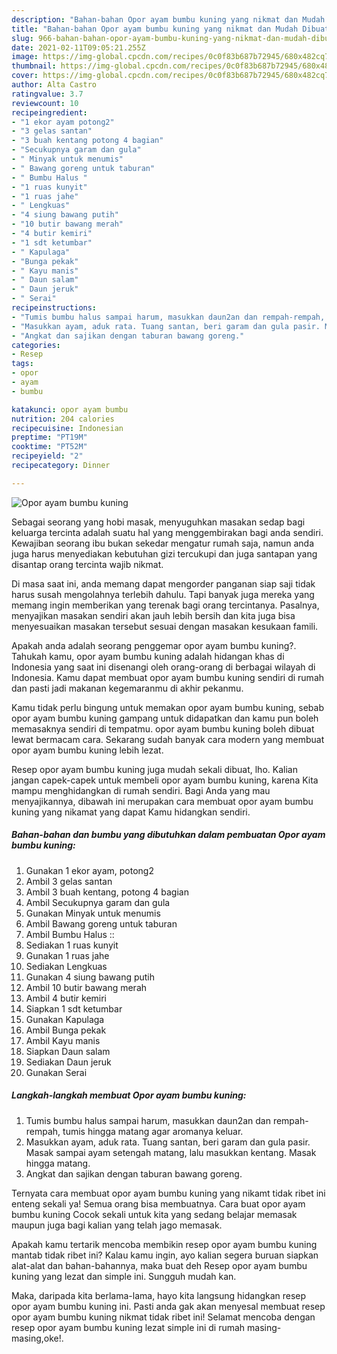 ```yaml
---
description: "Bahan-bahan Opor ayam bumbu kuning yang nikmat dan Mudah Dibuat"
title: "Bahan-bahan Opor ayam bumbu kuning yang nikmat dan Mudah Dibuat"
slug: 966-bahan-bahan-opor-ayam-bumbu-kuning-yang-nikmat-dan-mudah-dibuat
date: 2021-02-11T09:05:21.255Z
image: https://img-global.cpcdn.com/recipes/0c0f83b687b72945/680x482cq70/opor-ayam-bumbu-kuning-foto-resep-utama.jpg
thumbnail: https://img-global.cpcdn.com/recipes/0c0f83b687b72945/680x482cq70/opor-ayam-bumbu-kuning-foto-resep-utama.jpg
cover: https://img-global.cpcdn.com/recipes/0c0f83b687b72945/680x482cq70/opor-ayam-bumbu-kuning-foto-resep-utama.jpg
author: Alta Castro
ratingvalue: 3.7
reviewcount: 10
recipeingredient:
- "1 ekor ayam potong2"
- "3 gelas santan"
- "3 buah kentang potong 4 bagian"
- "Secukupnya garam dan gula"
- " Minyak untuk menumis"
- " Bawang goreng untuk taburan"
- " Bumbu Halus "
- "1 ruas kunyit"
- "1 ruas jahe"
- " Lengkuas"
- "4 siung bawang putih"
- "10 butir bawang merah"
- "4 butir kemiri"
- "1 sdt ketumbar"
- " Kapulaga"
- "Bunga pekak"
- " Kayu manis"
- " Daun salam"
- " Daun jeruk"
- " Serai"
recipeinstructions:
- "Tumis bumbu halus sampai harum, masukkan daun2an dan rempah-rempah, tumis hingga matang agar aromanya keluar."
- "Masukkan ayam, aduk rata. Tuang santan, beri garam dan gula pasir. Masak sampai ayam setengah matang, lalu masukkan kentang. Masak hingga matang."
- "Angkat dan sajikan dengan taburan bawang goreng."
categories:
- Resep
tags:
- opor
- ayam
- bumbu

katakunci: opor ayam bumbu 
nutrition: 204 calories
recipecuisine: Indonesian
preptime: "PT19M"
cooktime: "PT52M"
recipeyield: "2"
recipecategory: Dinner

---
```



![Opor ayam bumbu kuning](https://img-global.cpcdn.com/recipes/0c0f83b687b72945/680x482cq70/opor-ayam-bumbu-kuning-foto-resep-utama.jpg)

Sebagai seorang yang hobi masak, menyuguhkan masakan sedap bagi keluarga tercinta adalah suatu hal yang menggembirakan bagi anda sendiri. Kewajiban seorang ibu bukan sekedar mengatur rumah saja, namun anda juga harus menyediakan kebutuhan gizi tercukupi dan juga santapan yang disantap orang tercinta wajib nikmat.

Di masa  saat ini, anda memang dapat mengorder panganan siap saji tidak harus susah mengolahnya terlebih dahulu. Tapi banyak juga mereka yang memang ingin memberikan yang terenak bagi orang tercintanya. Pasalnya, menyajikan masakan sendiri akan jauh lebih bersih dan kita juga bisa menyesuaikan masakan tersebut sesuai dengan masakan kesukaan famili. 



Apakah anda adalah seorang penggemar opor ayam bumbu kuning?. Tahukah kamu, opor ayam bumbu kuning adalah hidangan khas di Indonesia yang saat ini disenangi oleh orang-orang di berbagai wilayah di Indonesia. Kamu dapat membuat opor ayam bumbu kuning sendiri di rumah dan pasti jadi makanan kegemaranmu di akhir pekanmu.

Kamu tidak perlu bingung untuk memakan opor ayam bumbu kuning, sebab opor ayam bumbu kuning gampang untuk didapatkan dan kamu pun boleh memasaknya sendiri di tempatmu. opor ayam bumbu kuning boleh dibuat lewat bermacam cara. Sekarang sudah banyak cara modern yang membuat opor ayam bumbu kuning lebih lezat.

Resep opor ayam bumbu kuning juga mudah sekali dibuat, lho. Kalian jangan capek-capek untuk membeli opor ayam bumbu kuning, karena Kita mampu menghidangkan di rumah sendiri. Bagi Anda yang mau menyajikannya, dibawah ini merupakan cara membuat opor ayam bumbu kuning yang nikamat yang dapat Kamu hidangkan sendiri.

<!--inarticleads1-->

##### Bahan-bahan dan bumbu yang dibutuhkan dalam pembuatan Opor ayam bumbu kuning:

1. Gunakan 1 ekor ayam, potong2
1. Ambil 3 gelas santan
1. Ambil 3 buah kentang, potong 4 bagian
1. Ambil Secukupnya garam dan gula
1. Gunakan  Minyak untuk menumis
1. Ambil  Bawang goreng untuk taburan
1. Ambil  Bumbu Halus ::
1. Sediakan 1 ruas kunyit
1. Gunakan 1 ruas jahe
1. Sediakan  Lengkuas
1. Gunakan 4 siung bawang putih
1. Ambil 10 butir bawang merah
1. Ambil 4 butir kemiri
1. Siapkan 1 sdt ketumbar
1. Gunakan  Kapulaga
1. Ambil Bunga pekak
1. Ambil  Kayu manis
1. Siapkan  Daun salam
1. Sediakan  Daun jeruk
1. Gunakan  Serai




<!--inarticleads2-->

##### Langkah-langkah membuat Opor ayam bumbu kuning:

1. Tumis bumbu halus sampai harum, masukkan daun2an dan rempah-rempah, tumis hingga matang agar aromanya keluar.
1. Masukkan ayam, aduk rata. Tuang santan, beri garam dan gula pasir. Masak sampai ayam setengah matang, lalu masukkan kentang. Masak hingga matang.
1. Angkat dan sajikan dengan taburan bawang goreng.




Ternyata cara membuat opor ayam bumbu kuning yang nikamt tidak ribet ini enteng sekali ya! Semua orang bisa membuatnya. Cara buat opor ayam bumbu kuning Cocok sekali untuk kita yang sedang belajar memasak maupun juga bagi kalian yang telah jago memasak.

Apakah kamu tertarik mencoba membikin resep opor ayam bumbu kuning mantab tidak ribet ini? Kalau kamu ingin, ayo kalian segera buruan siapkan alat-alat dan bahan-bahannya, maka buat deh Resep opor ayam bumbu kuning yang lezat dan simple ini. Sungguh mudah kan. 

Maka, daripada kita berlama-lama, hayo kita langsung hidangkan resep opor ayam bumbu kuning ini. Pasti anda gak akan menyesal membuat resep opor ayam bumbu kuning nikmat tidak ribet ini! Selamat mencoba dengan resep opor ayam bumbu kuning lezat simple ini di rumah masing-masing,oke!.

